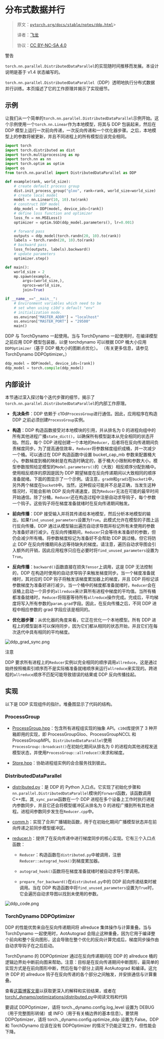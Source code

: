 # 分布式数据并行

> 原文：[`pytorch.org/docs/stable/notes/ddp.html`](https://pytorch.org/docs/stable/notes/ddp.html)> 
>
> 译者：[飞龙](https://github.com/wizardforcel)
>
> 协议：[CC BY-NC-SA 4.0](http://creativecommons.org/licenses/by-nc-sa/4.0/)


警告

`torch.nn.parallel.DistributedDataParallel`的实现随时间推移而发展。本设计说明是基于 v1.4 状态编写的。

`torch.nn.parallel.DistributedDataParallel`（DDP）透明地执行分布式数据并行训练。本页描述了它的工作原理并揭示了实现细节。

## 示例

让我们从一个简单的`torch.nn.parallel.DistributedDataParallel`示例开始。这个示例使用一个`torch.nn.Linear`作为本地模型，将其与 DDP 包装起来，然后在 DDP 模型上运行一次前向传递，一次反向传递和一个优化器步骤。之后，本地模型上的参数将被更新，并且不同进程上的所有模型应该完全相同。

```py
import torch
import torch.distributed as dist
import torch.multiprocessing as mp
import torch.nn as nn
import torch.optim as optim
import os
from torch.nn.parallel import DistributedDataParallel as DDP

def example(rank, world_size):
    # create default process group
    dist.init_process_group("gloo", rank=rank, world_size=world_size)
    # create local model
    model = nn.Linear(10, 10).to(rank)
    # construct DDP model
    ddp_model = DDP(model, device_ids=[rank])
    # define loss function and optimizer
    loss_fn = nn.MSELoss()
    optimizer = optim.SGD(ddp_model.parameters(), lr=0.001)

    # forward pass
    outputs = ddp_model(torch.randn(20, 10).to(rank))
    labels = torch.randn(20, 10).to(rank)
    # backward pass
    loss_fn(outputs, labels).backward()
    # update parameters
    optimizer.step()

def main():
    world_size = 2
    mp.spawn(example,
        args=(world_size,),
        nprocs=world_size,
        join=True)

if __name__=="__main__":
    # Environment variables which need to be
    # set when using c10d's default "env"
    # initialization mode.
    os.environ["MASTER_ADDR"] = "localhost"
    os.environ["MASTER_PORT"] = "29500"
    main() 
```

DDP 与 TorchDynamo 一起使用。当与 TorchDynamo 一起使用时，在编译模型之前应用 DDP 模型包装器，以便 torchdynamo 可以根据 DDP 桶大小应用`DDPOptimizer`（基于 DDP 桶大小的图断点优化）。 （有关更多信息，请参见 TorchDynamo DDPOptimizer。）

```py
ddp_model = DDP(model, device_ids=[rank])
ddp_model = torch.compile(ddp_model) 
```

## 内部设计

本节通过深入探讨每个迭代步骤的细节，揭示了`torch.nn.parallel.DistributedDataParallel`的内部工作原理。

+   **先决条件**：DDP 依赖于 c10d`ProcessGroup`进行通信。因此，应用程序在构造 DDP 之前必须创建`ProcessGroup`实例。

+   **构造**：DDP 构造函数接受对本地模块的引用，并从排名为 0 的进程向组中的所有其他进程广播`state_dict()`，以确保所有模型副本从完全相同的状态开始。然后，每个 DDP 进程创建一个本地的`Reducer`，后者将在反向传递期间负责梯度同步。为了提高通信效率，`Reducer`将参数梯度组织成桶，并一次减少一个桶。可以通过在 DDP 构造函数中设置 bucket_cap_mb 参数来配置桶大小。参数梯度到桶的映射是在构造时确定的，基于桶大小限制和参数大小。模型参数按照给定模型的`Model.parameters()`的（大致）相反顺序分配到桶中。使用相反顺序的原因是因为 DDP 期望梯度在反向传递期间以大致相同的顺序准备就绪。下面的图显示了一个示例。请注意，`grad0`和`grad1`在`bucket1`中，另外两个梯度在`bucket0`中。当然，这种假设可能并不总是正确，当发生这种情况时，可能会影响 DDP 反向传递速度，因为`Reducer`无法在可能的最早时间开始通信。除了分桶，`Reducer`还在构造过程中注册自动求导钩子，每个参数一个钩子。这些钩子将在梯度准备就绪时在反向传递期间触发。

+   **前向传播**：DDP 接受输入并将其传递给本地模型，然后分析本地模型的输出，如果`find_unused_parameters`设置为`True`。此模式允许在模型的子图上运行反向传播，DDP 通过从模型输出遍历自动求导图并标记所有未使用的参数为准备好进行减少。在反向传播期间，`Reducer`只会等待未准备好的参数，但仍会减少所有桶。将参数梯度标记为准备好不会帮助 DDP 跳过桶，但它将防止 DDP 在反向传播期间永远等待缺失的梯度。请注意，遍历自动求导图会引入额外的开销，因此应用程序只应在必要时将`find_unused_parameters`设置为`True`。

+   **反向传播**：`backward()`函数直接在损失`Tensor`上调用，这是 DDP 无法控制的，DDP 在构造时使用的自动求导钩子来触发梯度同步。当一个梯度准备就绪时，其对应的 DDP 钩子将触发该梯度累加器上的梯度，并且 DDP 将标记该参数梯度为准备好进行减少。当一个桶中的梯度都准备就绪时，`Reducer`会在该桶上启动一个异步的`allreduce`来计算所有进程中梯度的平均值。当所有桶都准备就绪时，`Reducer`将阻塞等待所有`allreduce`操作完成。完成后，平均梯度将写入所有参数的`param.grad`字段。因此，在反向传播之后，不同 DDP 进程中相应参数的 grad 字段应该是相同的。

+   **优化器步骤**：从优化器的角度来看，它正在优化一个本地模型。所有 DDP 进程上的模型副本可以保持同步，因为它们都从相同的状态开始，并且它们在每次迭代中具有相同的平均梯度。

![ddp_grad_sync.png](https://user-images.githubusercontent.com/16999635/72401724-d296d880-371a-11ea-90ab-737f86543df9.png)

注意

DDP 要求所有进程上的`Reducer`实例以完全相同的顺序调用`allreduce`，这是通过始终按照桶索引顺序而不是实际桶准备就绪顺序来运行`allreduce`来实现的。跨进程的`allreduce`顺序不匹配可能导致错误的结果或 DDP 反向传播挂起。

## 实现

以下是 DDP 实现组件的指针。堆叠图显示了代码的结构。

### ProcessGroup

+   [ProcessGroup.hpp](https://github.com/pytorch/pytorch/blob/v1.7.0/torch/lib/c10d/ProcessGroup.hpp)：包含所有进程组实现的抽象 API。`c10d`库提供了 3 种开箱即用的实现，即 ProcessGroupGloo、ProcessGroupNCCL 和 ProcessGroupMPI。`DistributedDataParallel`使用`ProcessGroup::broadcast()`在初始化期间从排名为 0 的进程向其他进程发送模型状态，并使用`ProcessGroup::allreduce()`来求和梯度。

+   [Store.hpp](https://github.com/pytorch/pytorch/blob/v1.7.0/torch/lib/c10d/Store.hpp)：协助进程组实例的会合服务找到彼此。

### DistributedDataParallel

+   [distributed.py](https://github.com/pytorch/pytorch/blob/v1.7.0/torch/nn/parallel/distributed.py)：是 DDP 的 Python 入口点。它实现了初始化步骤和`nn.parallel.DistributedDataParallel`模块的`forward`函数，该函数调用 C++库。其`_sync_param`函数在一个 DDP 进程在多个设备上工作时执行进程内参数同步，并且它还会将模型缓冲区从排名为 0 的进程广播到所有其他进程。进程间参数同步发生在`Reducer.cpp`中。

+   [comm.h](https://github.com/pytorch/pytorch/blob/v1.7.0/torch/csrc/distributed/c10d/comm.h)：实现了合并广播辅助函数，用于在初始化期间广播模型状态并在前向传递之前同步模型缓冲区。

+   [reducer.h](https://github.com/pytorch/pytorch/blob/v1.7.0/torch/csrc/distributed/c10d/reducer.h)：提供了在反向传递中进行梯度同步的核心实现。它有三个入口点函数：

    +   `Reducer`：构造函数在`distributed.py`中被调用，注册`Reducer::autograd_hook()`到梯度累加器。

    +   `autograd_hook()`函数将在梯度准备就绪时被自动求导引擎调用。

    +   `prepare_for_backward()`在`distributed.py`中的 DDP 前向传递结束时被调用。当在 DDP 构造函数中将`find_unused_parameters`设置为`True`时，它会遍历自动求导图以找到未使用的参数。

![ddp_code.png](https://user-images.githubusercontent.com/16999635/72313120-4e7c1c80-3658-11ea-9c6d-44336b2daeac.png)

### TorchDynamo DDPOptimizer

DDP 的性能优势来自在反向传递期间将 allreduce 集体操作与计算重叠。当与 TorchDynamo 一起使用时，AotAutograd 会阻止这种重叠，因为它用于编译整个前向和整个反向图形，这会导致在整个优化的反向计算完成后，梯度同步操作由自动求导钩子在之后启动。

TorchDynamo 的 DDPOptimizer 通过在反向传递期间在 DDP 的 allreduce 桶的逻辑边界处中断前向图来帮助。注意：目标是在反向传递期间中断图形，最简单的实现方式是在前向图形中断，然后在每个部分上调用 AotAutograd 和编译。这允许 DDP 的 allreduce 钩子在反向传递的各个部分之间触发，并安排通信与计算重叠。

查看[这篇博客文章](https://dev-discuss.pytorch.org/t/torchdynamo-update-9-making-ddp-work-with-torchdynamo/860/1)以获取更深入的解释和实验结果，或者在[torch/_dynamo/optimizations/distributed.py](https://github.com/pytorch/pytorch/blob/4908a12542798a3e8641faae6b74f068fdfc6778/torch/_dynamo/optimizations/distributed.py#L56)中阅读文档和代码

要调试 DDPOptimizer，请将 torch._dynamo.config.log_level 设置为 DEBUG（用于完整图形转储）或 INFO（用于有关桶边界的基本信息）。要禁用 DDPOptimizer，请将 torch._dynamo.config.optimize_ddp 设置为 False。DDP 和 TorchDynamo 应该在没有 DDPOptimizer 的情况下仍能正常工作，但性能会下降。
